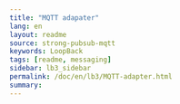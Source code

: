 ```yaml
---
title: "MQTT adapater"
lang: en
layout: readme
source: strong-pubsub-mqtt
keywords: LoopBack
tags: [readme, messaging]
sidebar: lb3_sidebar
permalink: /doc/en/lb3/MQTT-adapter.html
summary:
---
```

